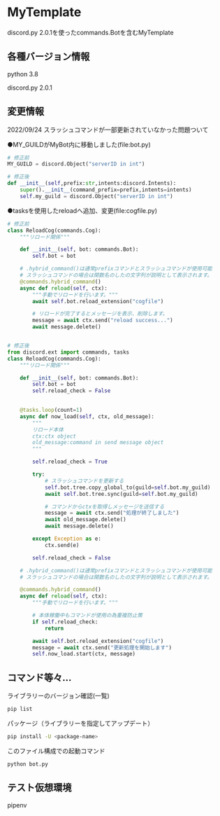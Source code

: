 # MyTemplate
discord.py 2.0.1を使ったcommands.Botを含むMyTemplate

## 各種バージョン情報
python 3.8

discord.py 2.0.1

## 変更情報
2022/09/24 スラッシュコマンドが一部更新されていなかった問題ついて

●MY_GUILDがMyBot内に移動しました(file:bot.py)
```python
# 修正前
MY_GUILD = discord.Object("serverID in int")

# 修正後
def __init__(self,prefix:str,intents:discord.Intents):
    super().__init__(command_prefix=prefix,intents=intents)
    self.my_guild = discord.Object("serverID in int")
```
●tasksを使用したreloadへ追加、変更(file:cogfile.py)
```python
# 修正前
class ReloadCog(commands.Cog):
    """リロード関係"""

    def __init__(self, bot: commands.Bot):
        self.bot = bot

    # .hybrid_command()は通常prefixコマンドとスラッシュコマンドが使用可能
    # スラッシュコマンドの場合は関数名のしたの文字列が説明として表示されます。
    @commands.hybrid_command()
    async def reload(self, ctx):
        """手動でリロードを行います。"""
        await self.bot.reload_extension("cogfile")

        # リロードが完了するとメッセージを表示、削除します。
        message = await ctx.send("reload success...")
        await message.delete()


# 修正後
from discord.ext import commands, tasks
class ReloadCog(commands.Cog):
    """リロード関係"""

    def __init__(self, bot: commands.Bot):
        self.bot = bot
        self.reload_check = False

    
    @tasks.loop(count=1)
    async def now_load(self, ctx, old_message):
        """
        リロード本体
        ctx:ctx object
        old_message:command in send message object
        """

        self.reload_check = True

        try:
            # スラッシュコマンドを更新する
            self.bot.tree.copy_global_to(guild=self.bot.my_guild)
            await self.bot.tree.sync(guild=self.bot.my_guild)

            # コマンドからctxを取得しメッセージを送信する
            message = await ctx.send("処理が終了しました")
            await old_message.delete()
            await message.delete()

        except Exception as e:
            ctx.send(e)

        self.reload_check = False

    # .hybrid_command()は通常prefixコマンドとスラッシュコマンドが使用可能
    # スラッシュコマンドの場合は関数名のしたの文字列が説明として表示されます。

    @commands.hybrid_command()
    async def reload(self, ctx):
        """手動でリロードを行います。"""

        # 本体稼働中もコマンドが使用の為重複防止策
        if self.reload_check:
            return

        await self.bot.reload_extension("cogfile")
        message = await ctx.send("更新処理を開始します")
        self.now_load.start(ctx, message)
```

## コマンド等々...
ライブラリーのバージョン確認(一覧)
```bash
pip list
```
パッケージ（ライブラリーを指定してアップデート）
```bash
pip install -U <package-name>
```
このファイル構成での起動コマンド
```bash
python bot.py
```

## テスト仮想環境
pipenv


